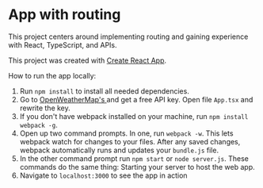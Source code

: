 # App with routing
This project centers around implementing routing and gaining experience with React, TypeScript, and APIs.

This project was created with [Create React App](https://github.com/facebookincubator/create-react-app).

How to run the app locally:

1. Run ```npm install``` to install all needed dependencies.
2. Go to [OpenWeatherMap's ](http://openweathermap.org/) and get a free API key. Open file ```App.tsx``` and rewrite the key.
3. If you don't have webpack installed on your machine, run ```npm install webpack -g```.
4. Open up two command prompts. In one, run ```webpack -w```. This lets webpack watch for changes to your files. After any saved changes, webpack automatically runs and updates your ```bundle.js``` file.
5. In the other command prompt run ```npm start``` or ```node server.js```. These commands do the same thing: Starting your server to host the web app.
6. Navigate to ```localhost:3000``` to see the app in action